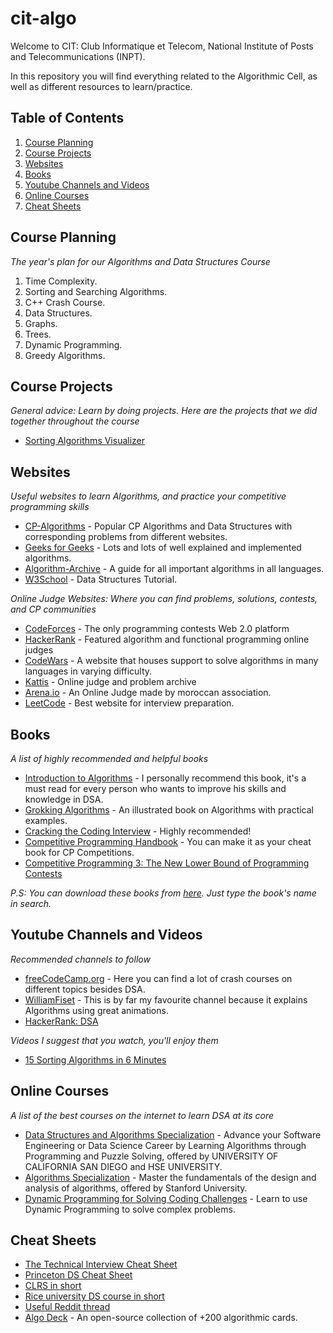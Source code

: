 # cit-algo
Welcome to CIT: Club Informatique et Telecom, National Institute of Posts and Telecommunications (INPT).

In this repository you will find everything related to the Algorithmic Cell, as well as different resources to learn/practice.


## Table of Contents
1. [Course Planning](#course-planning)
2. [Course Projects](#course-projects)
3. [Websites](#websites)
4. [Books](#books)
5. [Youtube Channels and Videos](#youtube-channels-and-videos)
6. [Online Courses](#online-courses)
7. [Cheat Sheets](#cheat-sheets)

## Course Planning

*The year's plan for our Algorithms and Data Structures Course*

1. Time Complexity.
2. Sorting and Searching Algorithms.
3. C++ Crash Course.
4. Data Structures.
5. Graphs.
6. Trees.
7. Dynamic Programming.
8. Greedy Algorithms.

## Course Projects

*General advice: Learn by doing projects. Here are the projects that we did together throughout the course*

* [Sorting Algorithms Visualizer](https://github.com/ouahbi13/sorting-visualization) 


## Websites

*Useful websites to learn Algorithms, and practice your competitive programming skills*

* [CP-Algorithms](https://cp-algorithms.com/) - Popular CP Algorithms and Data Structures with corresponding problems from different websites.
* [Geeks for Geeks](http://www.geeksforgeeks.org/fundamentals-of-algorithms/) - Lots and lots of well explained and implemented algorithms.
* [Algorithm-Archive](https://www.algorithm-archive.org/) - A guide for all important algorithms in all languages.
* [W3School](https://www.w3schools.in/data-structures-tutorial/intro/) - Data Structures Tutorial.

*Online Judge Websites: Where you can find problems, solutions, contests, and CP communities*

* [CodeForces](https://codeforces.com/?locale=en) - The only programming contests Web 2.0 platform
* [HackerRank](https://www.hackerrank.com/dashboard) - Featured algorithm and functional programming online judges
* [CodeWars](https://www.codewars.com/) - A website that houses support to solve algorithms in many languages in varying difficulty.
* [Kattis](https://open.kattis.com/) - Online judge and problem archive
* [Arena.io](https://arena.moi/) - An Online Judge made by moroccan association.
* [LeetCode](https://leetcode.com/) - Best website for interview preparation.

## Books

*A list of highly recommended and helpful books*

* [Introduction to Algorithms](#) - I personally recommend this book, it's a must read for every person who wants to improve his skills and knowledge in DSA.
* [Grokking Algorithms](#) - An illustrated book on Algorithms with practical examples.
* [Cracking the Coding Interview](#) - Highly recommended!
* [Competitive Programming Handbook](#) - You can make it as your cheat book for CP Competitions.
* [Competitive Programming 3: The New Lower Bound of Programming Contests](#)

*P.S: You can download these books from [here](https://b-ok.africa/). Just type the book's name in search.*

## Youtube Channels and Videos

*Recommended channels to follow*

* [freeCodeCamp.org](https://www.youtube.com/c/Freecodecamp) - Here you can find a lot of crash courses on different topics besides DSA.
* [WilliamFiset](https://www.youtube.com/c/WilliamFiset-videos) - This is by far my favourite channel because it explains Algorithms using great animations.
* [HackerRank: DSA](https://www.youtube.com/playlist?list=PLsn6T340evTTsIu-ziXa2-e58idI3kkl1)

*Videos I suggest that you watch, you'll enjoy them*
* [15 Sorting Algorithms in 6 Minutes](https://www.youtube.com/watch?v=kPRA0W1kECg&ab_channel=TimoBingmann)

## Online Courses

*A list of the best courses on the internet to learn DSA at its core*

* [Data Structures and Algorithms Specialization](https://www.coursera.org/specializations/data-structures-algorithms) - Advance your Software Engineering or Data Science Career by Learning Algorithms through Programming and Puzzle Solving, offered by UNIVERSITY OF CALIFORNIA SAN DIEGO and HSE UNIVERSITY.
* [Algorithms Specialization](https://www.coursera.org/specializations/algorithms) - Master the fundamentals of the design and analysis of algorithms, offered by Stanford University.
* [Dynamic Programming for Solving Coding Challenges](https://www.youtube.com/watch?v=oBt53YbR9Kk) - Learn to use Dynamic Programming to solve complex problems.

## Cheat Sheets
* [The Technical Interview Cheat Sheet](https://gist.github.com/TSiege/cbb0507082bb18ff7e4b)
* [Princeton DS Cheat Sheet](https://algs4.cs.princeton.edu/cheatsheet/)
* [CLRS in short](https://sinon.org/algorithms//#data-structures)
* [Rice university DS course in short](https://www.clear.rice.edu/comp160/data1.html)
* [Useful Reddit thread](https://www.reddit.com/r/learnprogramming/comments/3gpvyx/algorithms_and_data_structures_cheat_sheets/)
* [Algo Deck](https://github.com/teivah/algodeck/) - An open-source collection of +200 algorithmic cards.




